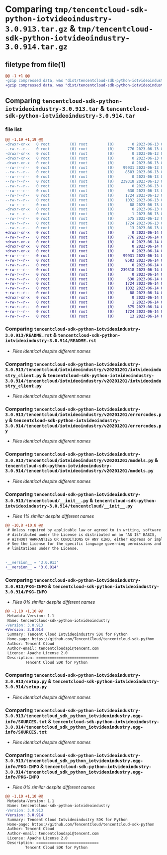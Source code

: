 # Comparing `tmp/tencentcloud-sdk-python-iotvideoindustry-3.0.913.tar.gz` & `tmp/tencentcloud-sdk-python-iotvideoindustry-3.0.914.tar.gz`

## filetype from file(1)

```diff
@@ -1 +1 @@
-gzip compressed data, was "dist/tencentcloud-sdk-python-iotvideoindustry-3.0.913.tar", last modified: Tue Jun 13 02:13:48 2023, max compression
+gzip compressed data, was "dist/tencentcloud-sdk-python-iotvideoindustry-3.0.914.tar", last modified: Wed Jun 14 00:28:43 2023, max compression
```

## Comparing `tencentcloud-sdk-python-iotvideoindustry-3.0.913.tar` & `tencentcloud-sdk-python-iotvideoindustry-3.0.914.tar`

### file list

```diff
@@ -1,19 +1,19 @@
-drwxr-xr-x   0 root         (0) root         (0)        0 2023-06-13 02:13:48.000000 tencentcloud-sdk-python-iotvideoindustry-3.0.913/
--rw-r--r--   0 root         (0) root         (0)      776 2023-06-13 02:13:48.000000 tencentcloud-sdk-python-iotvideoindustry-3.0.913/README.rst
-drwxr-xr-x   0 root         (0) root         (0)        0 2023-06-13 02:13:48.000000 tencentcloud-sdk-python-iotvideoindustry-3.0.913/tencentcloud/
-drwxr-xr-x   0 root         (0) root         (0)        0 2023-06-13 02:13:48.000000 tencentcloud-sdk-python-iotvideoindustry-3.0.913/tencentcloud/iotvideoindustry/
-drwxr-xr-x   0 root         (0) root         (0)        0 2023-06-13 02:13:48.000000 tencentcloud-sdk-python-iotvideoindustry-3.0.913/tencentcloud/iotvideoindustry/v20201201/
--rw-r--r--   0 root         (0) root         (0)    99931 2023-06-13 02:13:48.000000 tencentcloud-sdk-python-iotvideoindustry-3.0.913/tencentcloud/iotvideoindustry/v20201201/iotvideoindustry_client.py
--rw-r--r--   0 root         (0) root         (0)     8583 2023-06-13 02:13:48.000000 tencentcloud-sdk-python-iotvideoindustry-3.0.913/tencentcloud/iotvideoindustry/v20201201/errorcodes.py
--rw-r--r--   0 root         (0) root         (0)        0 2023-06-13 02:13:48.000000 tencentcloud-sdk-python-iotvideoindustry-3.0.913/tencentcloud/iotvideoindustry/v20201201/__init__.py
--rw-r--r--   0 root         (0) root         (0)   239318 2023-06-13 02:13:48.000000 tencentcloud-sdk-python-iotvideoindustry-3.0.913/tencentcloud/iotvideoindustry/v20201201/models.py
--rw-r--r--   0 root         (0) root         (0)        0 2023-06-13 02:13:48.000000 tencentcloud-sdk-python-iotvideoindustry-3.0.913/tencentcloud/iotvideoindustry/__init__.py
--rw-r--r--   0 root         (0) root         (0)      630 2023-06-13 02:13:48.000000 tencentcloud-sdk-python-iotvideoindustry-3.0.913/tencentcloud/__init__.py
--rw-r--r--   0 root         (0) root         (0)     1724 2023-06-13 02:13:48.000000 tencentcloud-sdk-python-iotvideoindustry-3.0.913/PKG-INFO
--rw-r--r--   0 root         (0) root         (0)     1032 2023-06-13 02:13:48.000000 tencentcloud-sdk-python-iotvideoindustry-3.0.913/setup.py
--rw-r--r--   0 root         (0) root         (0)       88 2023-06-13 02:13:48.000000 tencentcloud-sdk-python-iotvideoindustry-3.0.913/setup.cfg
-drwxr-xr-x   0 root         (0) root         (0)        0 2023-06-13 02:13:48.000000 tencentcloud-sdk-python-iotvideoindustry-3.0.913/tencentcloud_sdk_python_iotvideoindustry.egg-info/
--rw-r--r--   0 root         (0) root         (0)        1 2023-06-13 02:13:48.000000 tencentcloud-sdk-python-iotvideoindustry-3.0.913/tencentcloud_sdk_python_iotvideoindustry.egg-info/dependency_links.txt
--rw-r--r--   0 root         (0) root         (0)      575 2023-06-13 02:13:48.000000 tencentcloud-sdk-python-iotvideoindustry-3.0.913/tencentcloud_sdk_python_iotvideoindustry.egg-info/SOURCES.txt
--rw-r--r--   0 root         (0) root         (0)     1724 2023-06-13 02:13:48.000000 tencentcloud-sdk-python-iotvideoindustry-3.0.913/tencentcloud_sdk_python_iotvideoindustry.egg-info/PKG-INFO
--rw-r--r--   0 root         (0) root         (0)       13 2023-06-13 02:13:48.000000 tencentcloud-sdk-python-iotvideoindustry-3.0.913/tencentcloud_sdk_python_iotvideoindustry.egg-info/top_level.txt
+drwxr-xr-x   0 root         (0) root         (0)        0 2023-06-14 00:28:43.000000 tencentcloud-sdk-python-iotvideoindustry-3.0.914/
+-rw-r--r--   0 root         (0) root         (0)      776 2023-06-14 00:28:43.000000 tencentcloud-sdk-python-iotvideoindustry-3.0.914/README.rst
+drwxr-xr-x   0 root         (0) root         (0)        0 2023-06-14 00:28:43.000000 tencentcloud-sdk-python-iotvideoindustry-3.0.914/tencentcloud/
+drwxr-xr-x   0 root         (0) root         (0)        0 2023-06-14 00:28:43.000000 tencentcloud-sdk-python-iotvideoindustry-3.0.914/tencentcloud/iotvideoindustry/
+drwxr-xr-x   0 root         (0) root         (0)        0 2023-06-14 00:28:43.000000 tencentcloud-sdk-python-iotvideoindustry-3.0.914/tencentcloud/iotvideoindustry/v20201201/
+-rw-r--r--   0 root         (0) root         (0)    99931 2023-06-14 00:28:43.000000 tencentcloud-sdk-python-iotvideoindustry-3.0.914/tencentcloud/iotvideoindustry/v20201201/iotvideoindustry_client.py
+-rw-r--r--   0 root         (0) root         (0)     8583 2023-06-14 00:28:43.000000 tencentcloud-sdk-python-iotvideoindustry-3.0.914/tencentcloud/iotvideoindustry/v20201201/errorcodes.py
+-rw-r--r--   0 root         (0) root         (0)        0 2023-06-14 00:28:43.000000 tencentcloud-sdk-python-iotvideoindustry-3.0.914/tencentcloud/iotvideoindustry/v20201201/__init__.py
+-rw-r--r--   0 root         (0) root         (0)   239318 2023-06-14 00:28:43.000000 tencentcloud-sdk-python-iotvideoindustry-3.0.914/tencentcloud/iotvideoindustry/v20201201/models.py
+-rw-r--r--   0 root         (0) root         (0)        0 2023-06-14 00:28:43.000000 tencentcloud-sdk-python-iotvideoindustry-3.0.914/tencentcloud/iotvideoindustry/__init__.py
+-rw-r--r--   0 root         (0) root         (0)      630 2023-06-14 00:28:43.000000 tencentcloud-sdk-python-iotvideoindustry-3.0.914/tencentcloud/__init__.py
+-rw-r--r--   0 root         (0) root         (0)     1724 2023-06-14 00:28:43.000000 tencentcloud-sdk-python-iotvideoindustry-3.0.914/PKG-INFO
+-rw-r--r--   0 root         (0) root         (0)     1032 2023-06-14 00:28:43.000000 tencentcloud-sdk-python-iotvideoindustry-3.0.914/setup.py
+-rw-r--r--   0 root         (0) root         (0)       88 2023-06-14 00:28:43.000000 tencentcloud-sdk-python-iotvideoindustry-3.0.914/setup.cfg
+drwxr-xr-x   0 root         (0) root         (0)        0 2023-06-14 00:28:43.000000 tencentcloud-sdk-python-iotvideoindustry-3.0.914/tencentcloud_sdk_python_iotvideoindustry.egg-info/
+-rw-r--r--   0 root         (0) root         (0)        1 2023-06-14 00:28:43.000000 tencentcloud-sdk-python-iotvideoindustry-3.0.914/tencentcloud_sdk_python_iotvideoindustry.egg-info/dependency_links.txt
+-rw-r--r--   0 root         (0) root         (0)      575 2023-06-14 00:28:43.000000 tencentcloud-sdk-python-iotvideoindustry-3.0.914/tencentcloud_sdk_python_iotvideoindustry.egg-info/SOURCES.txt
+-rw-r--r--   0 root         (0) root         (0)     1724 2023-06-14 00:28:43.000000 tencentcloud-sdk-python-iotvideoindustry-3.0.914/tencentcloud_sdk_python_iotvideoindustry.egg-info/PKG-INFO
+-rw-r--r--   0 root         (0) root         (0)       13 2023-06-14 00:28:43.000000 tencentcloud-sdk-python-iotvideoindustry-3.0.914/tencentcloud_sdk_python_iotvideoindustry.egg-info/top_level.txt
```

### Comparing `tencentcloud-sdk-python-iotvideoindustry-3.0.913/README.rst` & `tencentcloud-sdk-python-iotvideoindustry-3.0.914/README.rst`

 * *Files identical despite different names*

### Comparing `tencentcloud-sdk-python-iotvideoindustry-3.0.913/tencentcloud/iotvideoindustry/v20201201/iotvideoindustry_client.py` & `tencentcloud-sdk-python-iotvideoindustry-3.0.914/tencentcloud/iotvideoindustry/v20201201/iotvideoindustry_client.py`

 * *Files identical despite different names*

### Comparing `tencentcloud-sdk-python-iotvideoindustry-3.0.913/tencentcloud/iotvideoindustry/v20201201/errorcodes.py` & `tencentcloud-sdk-python-iotvideoindustry-3.0.914/tencentcloud/iotvideoindustry/v20201201/errorcodes.py`

 * *Files identical despite different names*

### Comparing `tencentcloud-sdk-python-iotvideoindustry-3.0.913/tencentcloud/iotvideoindustry/v20201201/models.py` & `tencentcloud-sdk-python-iotvideoindustry-3.0.914/tencentcloud/iotvideoindustry/v20201201/models.py`

 * *Files identical despite different names*

### Comparing `tencentcloud-sdk-python-iotvideoindustry-3.0.913/tencentcloud/__init__.py` & `tencentcloud-sdk-python-iotvideoindustry-3.0.914/tencentcloud/__init__.py`

 * *Files 1% similar despite different names*

```diff
@@ -10,8 +10,8 @@
 # Unless required by applicable law or agreed to in writing, software
 # distributed under the License is distributed on an "AS IS" BASIS,
 # WITHOUT WARRANTIES OR CONDITIONS OF ANY KIND, either express or implied.
 # See the License for the specific language governing permissions and
 # limitations under the License.
 
 
-__version__ = '3.0.913'
+__version__ = '3.0.914'
```

### Comparing `tencentcloud-sdk-python-iotvideoindustry-3.0.913/PKG-INFO` & `tencentcloud-sdk-python-iotvideoindustry-3.0.914/PKG-INFO`

 * *Files 0% similar despite different names*

```diff
@@ -1,10 +1,10 @@
 Metadata-Version: 1.1
 Name: tencentcloud-sdk-python-iotvideoindustry
-Version: 3.0.913
+Version: 3.0.914
 Summary: Tencent Cloud Iotvideoindustry SDK for Python
 Home-page: https://github.com/TencentCloud/tencentcloud-sdk-python
 Author: Tencent Cloud
 Author-email: tencentcloudapi@tencent.com
 License: Apache License 2.0
 Description: ============================
         Tencent Cloud SDK for Python
```

### Comparing `tencentcloud-sdk-python-iotvideoindustry-3.0.913/setup.py` & `tencentcloud-sdk-python-iotvideoindustry-3.0.914/setup.py`

 * *Files identical despite different names*

### Comparing `tencentcloud-sdk-python-iotvideoindustry-3.0.913/tencentcloud_sdk_python_iotvideoindustry.egg-info/SOURCES.txt` & `tencentcloud-sdk-python-iotvideoindustry-3.0.914/tencentcloud_sdk_python_iotvideoindustry.egg-info/SOURCES.txt`

 * *Files identical despite different names*

### Comparing `tencentcloud-sdk-python-iotvideoindustry-3.0.913/tencentcloud_sdk_python_iotvideoindustry.egg-info/PKG-INFO` & `tencentcloud-sdk-python-iotvideoindustry-3.0.914/tencentcloud_sdk_python_iotvideoindustry.egg-info/PKG-INFO`

 * *Files 0% similar despite different names*

```diff
@@ -1,10 +1,10 @@
 Metadata-Version: 1.1
 Name: tencentcloud-sdk-python-iotvideoindustry
-Version: 3.0.913
+Version: 3.0.914
 Summary: Tencent Cloud Iotvideoindustry SDK for Python
 Home-page: https://github.com/TencentCloud/tencentcloud-sdk-python
 Author: Tencent Cloud
 Author-email: tencentcloudapi@tencent.com
 License: Apache License 2.0
 Description: ============================
         Tencent Cloud SDK for Python
```

